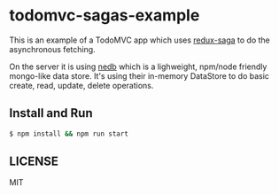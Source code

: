 # todomvc-sagas-example

This is an example of a TodoMVC app which uses [redux-saga](https://github.com/yelouafi/redux-saga) to do the asynchronous fetching.

On the server it is using [nedb](https://github.com/louischatriot/nedb) which is a lighweight, npm/node friendly mongo-like data store. It's using their in-memory DataStore to do basic create, read, update, delete operations.

## Install and Run

```bash
$ npm install && npm run start
```

## LICENSE

MIT